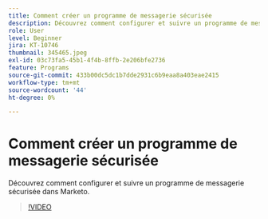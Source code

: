 ```yaml
---
title: Comment créer un programme de messagerie sécurisée
description: Découvrez comment configurer et suivre un programme de messagerie sécurisée dans Marketo.
role: User
level: Beginner
jira: KT-10746
thumbnail: 345465.jpeg
exl-id: 03c73fa5-45b1-4f4b-8ffb-2e206bfe2736
feature: Programs
source-git-commit: 433b00dc5dc1b7dde2931c6b9eaa8a403eae2415
workflow-type: tm+mt
source-wordcount: '44'
ht-degree: 0%

---
```


# Comment créer un programme de messagerie sécurisée

Découvrez comment configurer et suivre un programme de messagerie sécurisée dans Marketo.

>[!VIDEO](https://video.tv.adobe.com/v/345465/?quality=12&learn=on)
